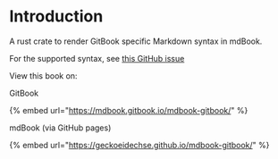 # Introduction

A rust crate to render GitBook specific Markdown syntax in mdBook.

For the supported syntax, see [this GitHub issue](https://github.com/GeckoEidechse/mdbook-gitbook/issues/1)

View this book on:

GitBook

{% embed url="https://mdbook.gitbook.io/mdbook-gitbook/" %}

mdBook (via GitHub pages)

{% embed url="https://geckoeidechse.github.io/mdbook-gitbook/" %}
